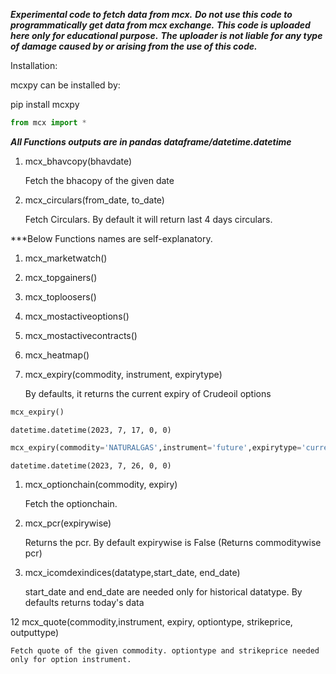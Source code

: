 
<div class="cell markdown">

***Experimental code to fetch data from mcx.*** ***Do not use this code
to programmatically get data from mcx exchange.*** ***This code is
uploaded here only for educational purpose.*** ***The uploader is not
liable for any type of damage caused by or arising from the use of this
code.***

Installation:

mcxpy can be installed by:

pip install mcxpy

</div>

<div class="cell code" execution_count="1">

``` python
from mcx import *
```

</div>

<div class="cell markdown">

***All Functions outputs are in pandas dataframe/datetime.datetime***

1.  mcx_bhavcopy(bhavdate)

    Fetch the bhacopy of the given date

2.  mcx_circulars(from_date, to_date)

    Fetch Circulars. By default it will return last 4 days circulars.

\*\*\*Below Functions names are self-explanatory.

1.  mcx_marketwatch()

2.  mcx_topgainers()

3.  mcx_toploosers()

4.  mcx_mostactiveoptions()

5.  mcx_mostactivecontracts()

6.  mcx_heatmap()

7.  mcx_expiry(commodity, instrument, expirytype)

    By defaults, it returns the current expiry of Crudeoil options

</div>

<div class="cell code" execution_count="13">

``` python
mcx_expiry()
```

<div class="output execute_result" execution_count="13">

    datetime.datetime(2023, 7, 17, 0, 0)

</div>

</div>

<div class="cell code" execution_count="14">

``` python
mcx_expiry(commodity='NATURALGAS',instrument='future',expirytype='current')
```

<div class="output execute_result" execution_count="14">

    datetime.datetime(2023, 7, 26, 0, 0)

</div>

</div>

<div class="cell markdown">

1.  mcx_optionchain(commodity, expiry)

    Fetch the optionchain.

2.  mcx_pcr(expirywise)

    Returns the pcr. By default expirywise is False (Returns
    commoditywise pcr)

3.  mcx_icomdexindices(datatype,start_date, end_date)

    start_date and end_date are needed only for historical datatype. By
    defaults returns today's data

12 mcx_quote(commodity,instrument, expiry, optiontype, strikeprice,
outputtype)

    Fetch quote of the given commodity. optiontype and strikeprice needed only for option instrument.

</div>
